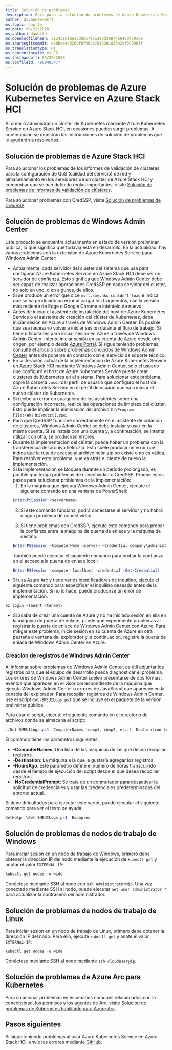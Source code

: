 ```yaml
---
title: Solución de problemas
description: Guía para la solución de problemas de Azure Kubernetes Service en Azure Stack HCI
author: davannaw-msft
ms.topic: how-to
ms.date: 09/22/2020
ms.author: dawhite
ms.openlocfilehash: 312431b1ae36debc79b1a9bd3a874b648dfc9cd9
ms.sourcegitcommit: dabbe44c3208fbf989b7615301833929f50390ff
ms.translationtype: HT
ms.contentlocale: es-ES
ms.lasthandoff: 09/22/2020
ms.locfileid: "90949347"
---
```

# <a name="troubleshooting-azure-kubernetes-service-on-azure-stack-hci"></a>Solución de problemas de Azure Kubernetes Service en Azure Stack HCI

Al crear o administrar un clúster de Kubernetes mediante Azure Kubernetes Service en Azure Stack HCI, en ocasiones pueden surgir problemas. A continuación se muestran las instrucciones de solución de problemas que le ayudarán a resolverlos. 

## <a name="troubleshooting-azure-stack-hci"></a>Solución de problemas de Azure Stack HCI
Para solucionar los problemas de los informes de validación de clústeres para la configuración de QoS (calidad del servicio) de red y almacenamiento en los servidores de un clúster de Azure Stack HCI y comprobar que se han definido reglas importantes, visite [Solución de problemas de informes de validación de clústeres](/azure-stack/hci/manage/validate-qos).

Para solucionar problemas con CredSSP, visite [Solución de problemas de CredSSP](/azure-stack/hci/manage/troubleshoot-credssp).

## <a name="troubleshooting-windows-admin-center"></a>Solución de problemas de Windows Admin Center
Este producto se encuentra actualmente en estado de versión preliminar pública, lo que significa que todavía está en desarrollo. En la actualidad, hay varios problemas con la extensión de Azure Kubernetes Service para Windows Admin Center: 
* Actualmente, cada servidor del clúster del sistema que usa para configurar Azure Kubernetes Service en Azure Stack HCI debe ser un servidor de confianza. Esto significa que Windows Admin Center debe ser capaz de realizar operaciones CredSSP en cada servidor del clúster, no solo en uno, o en algunos, de ellos. 
* Si se produce un error que dice `msft.sme.aks couldn't load` e indica que se ha producido un error al cargar los fragmentos, use la versión más reciente de Edge o Google Chrome e inténtelo de nuevo.
* Antes de iniciar el asistente de instalación del host de Azure Kubernetes Service o el asistente de creación del clúster de Kubernetes, debe iniciar sesión en Azure a través de Windows Admin Center. Es posible que sea necesario volver a iniciar sesión durante el flujo de trabajo. Si tiene dificultades para iniciar sesión en Azure a través de Windows Admin Center, intente iniciar sesión en su cuenta de Azure desde otro origen, por ejemplo desde [Azure Portal](https://portal.azure.com/). Si sigue teniendo problemas, consulte el artículo sobre [problemas conocidos de Windows Admin Center](/windows-server/manage/windows-admin-center/support/known-issues) antes de ponerse en contacto con el servicio de soporte técnico.
* En la iteración actual de la implementación de Azure Kubernetes Service en Azure Stack HCI mediante Windows Admin Center, solo el usuario que configuró el host de Azure Kubernetes Service puede crear clústeres de Kubernetes en el sistema. Para solucionar este problema, copie la carpeta `.wssd` del perfil de usuario que configuró el host de Azure Kubernetes Service en el perfil de usuario que va a iniciar el nuevo clúster de Kubernetes.
* Si recibe un error en cualquiera de los asistentes sobre una configuración incorrecta, realice las operaciones de limpieza del clúster. Esto puede implicar la eliminación del archivo `C:\Program Files\AksHci\mocctl.exe`.
* Para que CredSSP funcione correctamente en el asistente de creación de clústeres, Windows Admin Center se debe instalar y usar en la misma cuenta. Si se instala con una cuenta y, a continuación, se intenta utilizar con otra, se producirán errores.
* Durante la implementación del clúster, puede haber un problema con la transferencia del archivo helm.zip. Esto suele producir un error que indica que la ruta de acceso al archivo helm.zip no existe o no es válida. Para resolver este problema, vuelva atrás e intente de nuevo la implementación.
* Si la implementación se bloquea durante un período prolongado, es posible que tenga problemas de conectividad o CredSSP. Pruebe estos pasos para solucionar problemas de la implementación: 
    1.  En la máquina que ejecuta Windows Admin Center, ejecute el siguiente comando en una ventana de PowerShell: 
    ```PowerShell
    Enter-PSSession <servername>
    ```
    2.  Si este comando funciona, podrá conectarse al servidor y no habrá ningún problema de conectividad.
    
    3.  Si tiene problemas con CredSSP, ejecute este comando para probar la confianza entre la máquina de puerta de enlace y la máquina de destino: 
    ```PowerShell
    Enter-PSSession –ComputerName <server> –Credential company\administrator –Authentication CredSSP
    ``` 
    También puede ejecutar el siguiente comando para probar la confianza en el acceso a la puerta de enlace local: 
    ```PowerShell
    Enter-PSSession -computer localhost -credential (Get-Credential)
    ``` 
* Si usa Azure Arc y tiene varios identificadores de inquilino, ejecute el siguiente comando para especificar el inquilino deseado antes de la implementación. Si no lo hace, puede producirse un error de implementación.

```Azure CLI
az login –tenant <tenant>
```
* Si acaba de crear una cuenta de Azure y no ha iniciado sesión en ella en la máquina de puerta de enlace, puede que experimente problemas al registrar la puerta de enlace de Windows Admin Center con Azure. Para mitigar este problema, inicie sesión en su cuenta de Azure en otra pestaña o ventana del explorador y, a continuación, registre la puerta de enlace de Windows Admin Center en Azure.

### <a name="creating-windows-admin-center-logs"></a>Creación de registros de Windows Admin Center
Al informar sobre problemas de Windows Admin Center, es útil adjuntar los registros para que el equipo de desarrollo pueda diagnosticar el problema. Los errores de Windows Admin Center suelen presentarse de dos formas: eventos que aparecen en el visor correspondiente de la máquina que ejecuta Windows Admin Center o errores de JavaScript que aparecen en la consola del explorador. Para recopilar registros de Windows Admin Center, use el script `Get-SMEUILogs.ps1` que se incluye en el paquete de la versión preliminar pública. 
 
Para usar el script, ejecute el siguiente comando en el directorio de archivos donde se almacena el script: 
 
```PowerShell
./Get-SMEUILogs.ps1 -ComputerNames [comp1, comp2, etc.] -Destination [comp3] -HoursAgo [48] -NoCredentialPrompt
```
 
El comando tiene los parámetros siguientes:
 
* **-ComputerNames**: Una lista de las máquinas de las que desea recopilar registros.
* **-Destination**: La máquina a la que le gustaría agregar los registros.
* **-HoursAgo**: Este parámetro define el número de horas transcurrido desde el tiempo de ejecución del script desde el que desea recopilar registros.
* **-NoCredentialPrompt**: Se trata de un conmutador para desactivar la solicitud de credenciales y usar las credenciales predeterminadas del entorno actual.
 
Si tiene dificultades para ejecutar este script, puede ejecutar el siguiente comando para ver el texto de ayuda: 
 
```PowerShell
GetHelp .\Get-SMEUILogs.ps1 -Examples
```

## <a name="troubleshooting-windows-worker-nodes"></a>Solución de problemas de nodos de trabajo de Windows 
Para iniciar sesión en un nodo de trabajo de Windows, primero debe obtener la dirección IP del nodo mediante la ejecución de `kubectl get` y anotar el valor `EXTERNAL-IP`:

```PowerShell
kubectl get nodes -o wide
``` 
Conéctese mediante SSH al nodo con `ssh Administrator@ip`. Una vez conectado mediante SSH al nodo, puede ejecutar `net user administrator *` para actualizar la contraseña del administrador. 

## <a name="troubleshooting-linux-worker-nodes"></a>Solución de problemas de nodos de trabajo de Linux 
Para iniciar sesión en un nodo de trabajo de Linux, primero debe obtener la dirección IP del nodo. Para ello, ejecute `kubectl get` y anote el valor `EXTERNAL-IP`:

```PowerShell
kubectl get nodes -o wide
``` 
Conéctese mediante SSH al nodo mediante `ssh clouduser@ip`. 

## <a name="troubleshooting-azure-arc-for-kubernetes"></a>Solución de problemas de Azure Arc para Kubernetes
Para solucionar problemas en escenarios comunes relacionados con la conectividad, los permisos y los agentes de Arc, visite [Solución de problemas de Kubernetes habilitado para Azure Arc](/azure/azure-arc/kubernetes/troubleshooting).

## <a name="next-steps"></a>Pasos siguientes
Si sigue teniendo problemas al usar Azure Kubernetes Service en Azure Stack HCI, envíe los errores mediante [GitHub](https://aka.ms/aks-hci-issues).  

